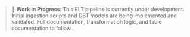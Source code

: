 > 🚧 **Work in Progress**: This ELT pipeline is currently under development. 
> Initial ingestion scripts and DBT models are being implemented and validated. 
> Full documentation, transformation logic, and table documentation to follow..
